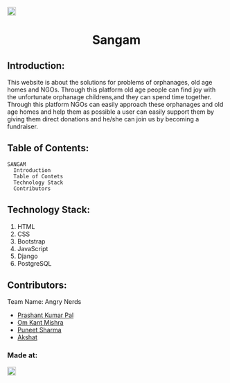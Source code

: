 <a href="https://hack36.com"> <img src="http://bit.ly/BuiltAtHack36" height=20px> </a>

<h1 align="center">Sangam</h1>

## Introduction:

   This website is about the solutions for problems of orphanages, old age homes and NGOs. 
   Through this platform old age people can find joy with the unfortunate orphanage childrens,and they can spend time together.
   Through this platform NGOs can easily approach these orphanages and old age homes and help them as possible a user
   can easily support them by giving them direct donations and he/she can join us by becoming a fundraiser.

## Table of Contents:

    SANGAM
      Introduction
      Table of Contets
      Technology Stack
      Contributors

## Technology Stack:

  1) HTML
  2) CSS
  3) Bootstrap
  4) JavaScript
  5) Django
  6) PostgreSQL


## Contributors:

Team Name: Angry Nerds

* [Prashant Kumar Pal](https://github.com/prashant19may)
* [Om Kant Mishra](https://github.com/om-12)
* [Puneet Sharma](https://github.com/usernameofPuneet)
* [Akshat](https://github.com/Aksxhator1660)


### Made at:
<a href="https://hack36.com"> <img src="http://bit.ly/BuiltAtHack36" height=20px> </a>